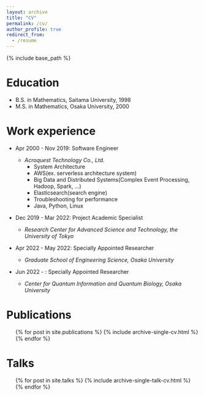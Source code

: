 ```yaml
---
layout: archive
title: "CV"
permalink: /cv/
author_profile: true
redirect_from:
  - /resume
---
```


{% include base_path %}

Education
======
* B.S. in Mathematics, Saitama University, 1998
* M.S. in Mathematics, Osaka University, 2000

Work experience
======
* Apr 2000 - Nov 2019: Software Engineer
  * *Acroquest Technology Co., Ltd.*
    * System Architecture
    * AWS(ex. serverless architecture system)
    * Big Data and Distributed Systems(Complex Event Processing, Hadoop, Spark, ...)
    * Elasticsearch(search engine)
    * Troubleshooting for performance
    * Java, Python, Linux

* Dec 2019 - Mar 2022: Project Academic Specialist
  * *Research Center for Advanced Science and Technology, the University of Tokyo*
  
* Apr 2022 - May 2022: Specially Appointed Researcher
  * *Graduate School of Engineering Science, Osaka University*
  
* Jun 2022 - : Specially Appointed Researcher
  * *Center for Quantum Information and Quantum Biology, Osaka University*

Publications
======
  <ul>{% for post in site.publications %}
    {% include archive-single-cv.html %}
  {% endfor %}</ul>
  
Talks
======
  <ul>{% for post in site.talks %}
    {% include archive-single-talk-cv.html %}
  {% endfor %}</ul>
